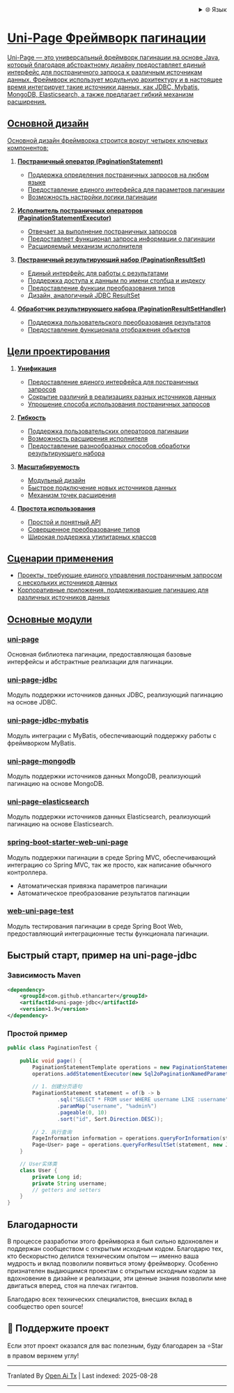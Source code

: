 
<div align="right">
  <details>
    <summary >🌐 Язык</summary>
    <div>
      <div align="center">
        <a href="https://openaitx.github.io/view.html?user=ethan-carter-g&project=uni-page&lang=en">English</a>
        | <a href="https://openaitx.github.io/view.html?user=ethan-carter-g&project=uni-page&lang=zh-CN">简体中文</a>
        | <a href="https://openaitx.github.io/view.html?user=ethan-carter-g&project=uni-page&lang=zh-TW">繁體中文</a>
        | <a href="https://openaitx.github.io/view.html?user=ethan-carter-g&project=uni-page&lang=ja">日本語</a>
        | <a href="https://openaitx.github.io/view.html?user=ethan-carter-g&project=uni-page&lang=ko">한국어</a>
        | <a href="https://openaitx.github.io/view.html?user=ethan-carter-g&project=uni-page&lang=hi">हिन्दी</a>
        | <a href="https://openaitx.github.io/view.html?user=ethan-carter-g&project=uni-page&lang=th">ไทย</a>
        | <a href="https://openaitx.github.io/view.html?user=ethan-carter-g&project=uni-page&lang=fr">Français</a>
        | <a href="https://openaitx.github.io/view.html?user=ethan-carter-g&project=uni-page&lang=de">Deutsch</a>
        | <a href="https://openaitx.github.io/view.html?user=ethan-carter-g&project=uni-page&lang=es">Español</a>
        | <a href="https://openaitx.github.io/view.html?user=ethan-carter-g&project=uni-page&lang=it">Italiano</a>
        | <a href="https://openaitx.github.io/view.html?user=ethan-carter-g&project=uni-page&lang=ru">Русский</a>
        | <a href="https://openaitx.github.io/view.html?user=ethan-carter-g&project=uni-page&lang=pt">Português</a>
        | <a href="https://openaitx.github.io/view.html?user=ethan-carter-g&project=uni-page&lang=nl">Nederlands</a>
        | <a href="https://openaitx.github.io/view.html?user=ethan-carter-g&project=uni-page&lang=pl">Polski</a>
        | <a href="https://openaitx.github.io/view.html?user=ethan-carter-g&project=uni-page&lang=ar">العربية</a>
        | <a href="https://openaitx.github.io/view.html?user=ethan-carter-g&project=uni-page&lang=fa">فارسی</a>
        | <a href="https://openaitx.github.io/view.html?user=ethan-carter-g&project=uni-page&lang=tr">Türkçe</a>
        | <a href="https://openaitx.github.io/view.html?user=ethan-carter-g&project=uni-page&lang=vi">Tiếng Việt</a>
        | <a href="https://openaitx.github.io/view.html?user=ethan-carter-g&project=uni-page&lang=id">Bahasa Indonesia</a>
        | <a href="https://openaitx.github.io/view.html?user=ethan-carter-g&project=uni-page&lang=as">অসমীয়া</
      </div>
    </div>
  </details>
</div>

# Uni-Page Фреймворк пагинации

Uni-Page — это универсальный фреймворк пагинации на основе Java, который благодаря абстрактному дизайну предоставляет единый интерфейс для постраничного запроса к различным источникам данных. Фреймворк использует модульную архитектуру и в настоящее время интегрирует такие источники данных, как JDBC, Mybatis, MongoDB, Elasticsearch, а также предлагает гибкий механизм расширения.

## Основной дизайн

Основной дизайн фреймворка строится вокруг четырех ключевых компонентов:

1. **Постраничный оператор (PaginationStatement)**
    - Поддержка определения постраничных запросов на любом языке
    - Предоставление единого интерфейса для параметров пагинации
    - Возможность настройки логики пагинации

2. **Исполнитель постраничных операторов (PaginationStatementExecutor)**
    - Отвечает за выполнение постраничных запросов
    - Предоставляет функционал запроса информации о пагинации
    - Расширяемый механизм исполнителя

3. **Постраничный результирующий набор (PaginationResultSet)**
    - Единый интерфейс для работы с результатами
    - Поддержка доступа к данным по имени столбца и индексу
    - Предоставление функции преобразования типов
    - Дизайн, аналогичный JDBC ResultSet

4. **Обработчик результирующего набора (PaginationResultSetHandler)**
    - Поддержка пользовательского преобразования результатов
    - Предоставление функционала отображения объектов


## Цели проектирования

1. **Унификация**
    - Предоставление единого интерфейса для постраничных запросов
    - Сокрытие различий в реализациях разных источников данных
    - Упрощение способа использования постраничных запросов

2. **Гибкость**
    - Поддержка пользовательских операторов пагинации
    - Возможность расширения исполнителя
    - Предоставление разнообразных способов обработки результирующего набора

3. **Масштабируемость**
    - Модульный дизайн
    - Быстрое подключение новых источников данных
    - Механизм точек расширения

4. **Простота использования**
    - Простой и понятный API
    - Совершенное преобразование типов
    - Широкая поддержка утилитарных классов
## Сценарии применения

- Проекты, требующие единого управления постраничным запросом с нескольких источников данных
- Корпоративные приложения, поддерживающие пагинацию для различных источников данных

## Основные модули

### [uni-page](https://github.com/ethan-carter-g/uni-page/tree/main/uni-page)
Основная библиотека пагинации, предоставляющая базовые интерфейсы и абстрактные реализации для пагинации.

### [uni-page-jdbc](https://github.com/ethan-carter-g/uni-page/tree/main/uni-page-jdbc)
Модуль поддержки источников данных JDBC, реализующий пагинацию на основе JDBC.

### [uni-page-jdbc-mybatis](https://github.com/ethan-carter-g/uni-page/tree/main/uni-page-jdbc-mybatis)
Модуль интеграции с MyBatis, обеспечивающий поддержку работы с фреймворком MyBatis.
    
### [uni-page-mongodb](https://github.com/ethan-carter-g/uni-page/tree/main/uni-page-mongodb)
Модуль поддержки источников данных MongoDB, реализующий пагинацию на основе MongoDB.

### [uni-page-elasticsearch](https://github.com/ethan-carter-g/uni-page/tree/main/uni-page-elasticsearch)
Модуль поддержки источников данных Elasticsearch, реализующий пагинацию на основе Elasticsearch.

### [spring-boot-starter-web-uni-page](https://github.com/ethan-carter-g/uni-page/tree/main/spring-boot-starter-web-uni-page)
Модуль поддержки пагинации в среде Spring MVC, обеспечивающий интеграцию со Spring MVC, так же просто, как написание обычного контроллера.
- Автоматическая привязка параметров пагинации
- Автоматическое преобразование результатов пагинации

### [web-uni-page-test](https://github.com/ethan-carter-g/uni-page/tree/main/web-uni-page-test)
Модуль тестирования пагинации в среде Spring Boot Web, предоставляющий интеграционные тесты функционала пагинации.


## Быстрый старт, пример на uni-page-jdbc

### Зависимость Maven

```xml
<dependency>
    <groupId>com.github.ethancarter</groupId>
    <artifactId>uni-page-jdbc</artifactId>
    <version>1.9</version>
</dependency>
```

### Простой пример

```java
public class PaginationTest {
   
    public void page() {
        PaginationStatementTemplate operations = new PaginationStatementTemplate();
        operations.addStatementExecutor(new Sql2oPaginationNamedParameterStatementExecutor(dataSource));
        
        // 1. 创建分页语句
        PaginationStatement statement = of(b -> b
                .sql("SELECT * FROM user WHERE username LIKE :username")
                .paramMap("username", "%admin%")
                .pageable(0, 10)
                .sort("id", Sort.Direction.DESC));
        
        // 2. 执行查询
        PageInformation information = operations.queryForInformation(statement);
        Page<User> page = operations.queryForResultSet(statement, new JdbcBeanPropertyPaginationRowMapper<>(User.class));
    }

    // User实体类
    class User {
        private Long id;
        private String username;
        // getters and setters
    }
}
```


## Благодарности

В процессе разработки этого фреймворка я был сильно вдохновлен и поддержан сообществом с открытым исходным кодом. Благодарю тех, кто бескорыстно делился техническим опытом — именно ваша мудрость и вклад позволили появиться этому фреймворку. Особенно признателен выдающимся проектам с открытым исходным кодом за вдохновение в дизайне и реализации, эти ценные знания позволили мне двигаться вперед, стоя на плечах гигантов.

Благодарю всех технических специалистов, внесших вклад в сообщество open source!

## 🌟 Поддержите проект
Если этот проект оказался для вас полезным, буду благодарен за ⭐Star в правом верхнем углу!


---

Tranlated By [Open Ai Tx](https://github.com/OpenAiTx/OpenAiTx) | Last indexed: 2025-08-28

---